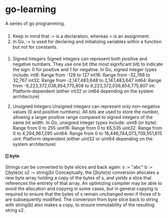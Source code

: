 # go-learning
A series of go programming. 

#####
1. Keep in mind that := is a declaration, whereas = is an assignment.
2. In Go, := is used for declaring and initializing variables within a function but not for constants.


####
1. Signed Integers
Signed integers can represent both positive and negative numbers.
They use one bit (the most significant bit) to indicate the sign: 0 for positive and 1 for negative.
    In Go, signed integer types include:
    int8: Range from -128 to 127
    int16: Range from -32,768 to 32,767
    int32: Range from -2,147,483,648 to 2,147,483,647
    int64: Range from -9,223,372,036,854,775,808 to 9,223,372,036,854,775,807
    int: Platform-dependent (either int32 or int64 depending on the system architecture)

2. Unsigned Integers
Unsigned integers can represent only non-negative values (0 and positive numbers).
All bits are used to store the number, allowing a larger positive range compared to signed integers of the same bit width.
In Go, unsigned integer types include:
    uint8 (or byte): Range from 0 to 255
    uint16: Range from 0 to 65,535
    uint32: Range from 0 to 4,294,967,295
    uint64: Range from 0 to 18,446,744,073,709,551,615
    uint: Platform-dependent (either uint32 or uint64 depending on the system architecture)

#### [] byte
Strings can be converted to byte slices and back again:
    s := "abc"
    b := []byte(s)
    s2 := string(b)
Conceptually, the []byte(s) conversion allocates a new byte array holding a copy of the bytes
of s, and yields a slice that references the entirety of that array.
An optimizing compiler may be able to avoid the allocation and copying in some cases, but in general copying is required to ensure that the bytes of s remain unchanged even if those of b are subsequently modified. 
The conversion from byte slice back to string with string(b) also makes a copy, to ensure
immutability of the resulting string s2.